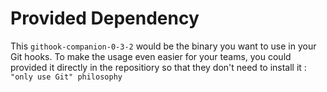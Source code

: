 Provided Dependency
===

This `githook-companion-0-3-2` would be the binary you want to use in your Git hooks.
To make the usage even easier for your teams, you could provided it directly in the repositiory so that they don't need to install it : `"only use Git" philosophy`
